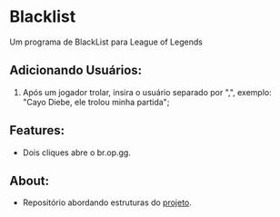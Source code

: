 # Blacklist
Um programa de BlackList para League of Legends

## Adicionando Usuários:
1. Após um jogador trolar, insira o usuário separado por ",", exemplo: "Cayo Diebe, ele trolou minha partida";

## Features:

- Dois cliques abre o br.op.gg.

## About:

- Repositório abordando estruturas do [projeto](hhttps://github.com/weiwang11/Blacklist "projeto").
